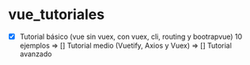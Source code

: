 # vue_tutoriales

- [x] Tutorial básico (vue sin vuex, con vuex, cli, routing y bootrapvue) 10 ejemplos
      => [] Tutorial medio (Vuetify, Axios y Vuex)
      => [] Tutorial avanzado
